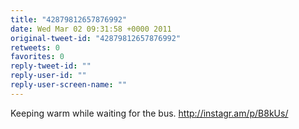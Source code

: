```yaml
---
title: "42879812657876992"
date: Wed Mar 02 09:31:58 +0000 2011
original-tweet-id: "42879812657876992"
retweets: 0
favorites: 0
reply-tweet-id: ""
reply-user-id: ""
reply-user-screen-name: ""
---
```

Keeping warm while waiting for the bus.  http://instagr.am/p/B8kUs/
